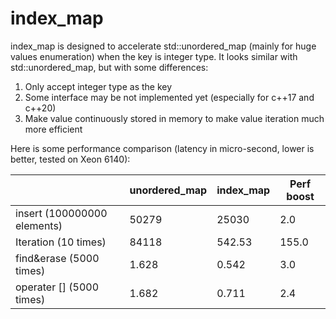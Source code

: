 # index_map
index_map is designed to accelerate std::unordered_map (mainly for huge values enumeration) when the key is integer type.
It looks similar with std::unordered_map, but with some differences:
1) Only accept integer type as the key
2) Some interface may be not implemented yet (especially for c++17 and c++20)
3) Make value continuously stored in memory to make value iteration much more efficient 

Here is some performance comparison (latency in micro-second, lower is better, tested on Xeon 6140): 

|                             | unordered_map | index_map | Perf boost |
| --------------------------- | ------------- | --------- | ---------- |
| insert (100000000 elements) |	50279         |	25030	    | 2.0        |
| Iteration (10 times)	      | 84118	        | 542.53	  | 155.0      |
| find&erase (5000 times)	    | 1.628         |	0.542	    | 3.0        |
| operater [] (5000 times)	  | 1.682	        | 0.711     | 2.4        |
